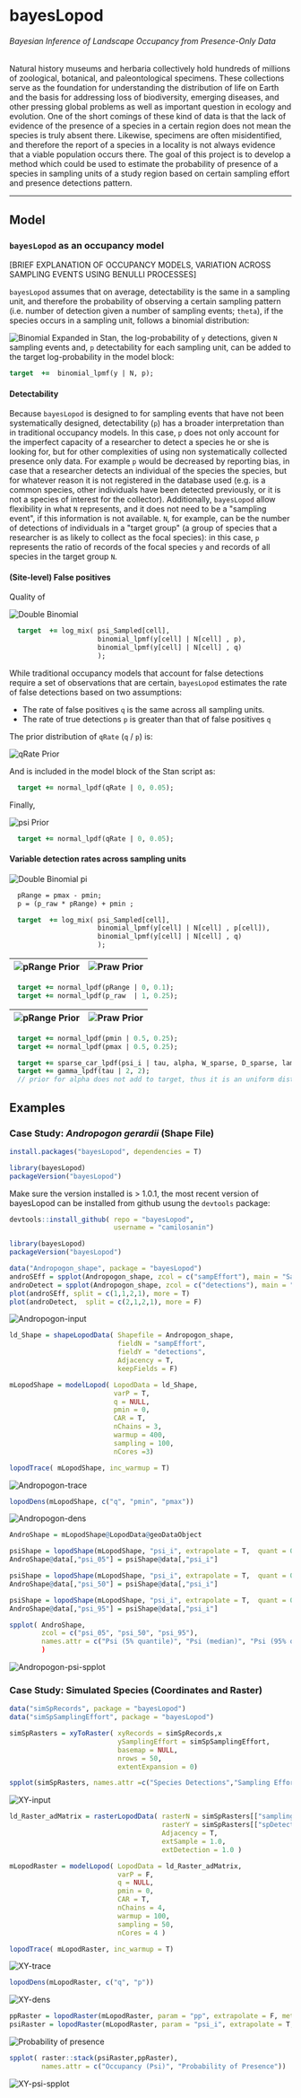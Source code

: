 # bayesLopod
###### Bayesian Inference of Landscape Occupancy from Presence-Only Data

Natural history museums and herbaria collectively hold hundreds of millions of zoological, botanical, and paleontological specimens. These collections serve as the foundation for understanding the distribution of life on Earth and the basis for addressing loss of biodiversity, emerging diseases, and other pressing global problems as well as important question in ecology and evolution. One of the short comings of these kind of data is that the lack of evidence of the presence of a species in a certain region does not mean the species is truly absent there. Likewise, specimens are often misidentified, and therefore the report of a species in a locality is not always evidence that a viable population occurs there. The goal of this project is to develop a method which could be used to estimate the probability of presence of a species in sampling units of a study region based on certain sampling effort and presence detections pattern.

***

## Model

### `bayesLopod` as an occupancy model

[BRIEF EXPLANATION OF OCCUPANCY MODELS, VARIATION ACROSS SAMPLING EVENTS USING BENULLI PROCESSES]

`bayesLopod` assumes that on average, detectability is the same in a sampling unit, and therefore the probability of observing a certain sampling pattern (i.e. number of detection given a number of sampling events; `theta`), if the species occurs in a sampling unit, follows a binomial distribution:   

![Binomial Expanded](/gif/binomial_exp_eq.gif)
 in Stan, the log-probability of `y` detections, given `N` sampling events and, `p` detectability for each sampling unit, can be added to the target log-probability in the model block:

``` Stan
target  +=  binomial_lpmf(y | N, p);
```
#### Detectability

Because `bayesLopod` is designed to for sampling events that have not been systematically designed, detectability (`p`) has a broader interpretation than in traditional occupancy models.  In this case, `p` does not only account for the imperfect capacity of a researcher to detect a species he or she is looking for, but for other complexities of using non systematically collected presence only data. For example `p` would be decreased by reporting bias, in case that a researcher detects an individual of the species the species, but for whatever reason it is not registered in the database used (e.g. is a common species, other individuals have been detected previously, or it is not a species of interest for the collector). Additionally, `bayesLopod` allow flexibility in what `N` represents, and it does not need to be a "sampling event", if this information is not available. `N`, for example, can be the number of detections of individuals in a "target group" (a group of species that a researcher is as likely to collect as the focal species): in this case, `p` represents the ratio of records of the focal species `y` and records of all species in the target group `N`.

#### (Site-level) False positives

Quality of



![Double Binomial](/gif/binomialpq_eq.gif)

``` Stan
  target  += log_mix( psi_Sampled[cell],
                      binomial_lpmf(y[cell] | N[cell] , p),
                      binomial_lpmf(y[cell] | N[cell] , q)
                      );
```

While traditional occupancy models that account for false detections require a set of observations that are certain, `bayesLopod` estimates the rate of false detections based on two assumptions:

- The rate of false positives `q` is the same across all sampling units.
- The rate of true detections `p` is greater than that of  false positives `q`

The prior distribution of `qRate` (`q` / `p`) is:


 ![qRate Prior](/gif/qRate_prior.gif)

And is included in the model block of the Stan script as:
``` Stan
  target += normal_lpdf(qRate | 0, 0.05);
```

Finally,

![psi Prior](/gif/psi_prior.gif)
``` Stan
  target += normal_lpdf(qRate | 0, 0.05);
```
#### Variable detection rates across sampling units

![Double Binomial pi](/gif/binomialpiq_eq.gif)


``` Stan
  pRange = pmax - pmin;
  p = (p_raw * pRange) + pmin ;
```

``` Stan
  target  += log_mix( psi_Sampled[cell],
                      binomial_lpmf(y[cell] | N[cell] , p[cell]),
                      binomial_lpmf(y[cell] | N[cell] , q)
                      );
```

| ![pRange Prior](/gif/pRange_prior.gif) | ![Praw Prior](/gif/praw_prior.gif) |
|---|---|

``` Stan
  target += normal_lpdf(pRange | 0, 0.1);
  target += normal_lpdf(p_raw  | 1, 0.25);
```

| ![pRange Prior](/gif/pmin_prior.gif) | ![Praw Prior](/gif/pmax_prior.gif) |
|---|---|

``` Stan
  target += normal_lpdf(pmin | 0.5, 0.25);
  target += normal_lpdf(pmax | 0.5, 0.25);
```

``` Stan
  target += sparse_car_lpdf(psi_i | tau, alpha, W_sparse, D_sparse, lambda, n, W_n);
  target += gamma_lpdf(tau | 2, 2);
  // prior for alpha does not add to target, thus it is an uniform distribution between 0 and 1
```

## Examples
### Case Study: _Andropogon gerardii_ (Shape File)

``` R
install.packages("bayesLopod", dependencies = T)

library(bayesLopod)
packageVersion("bayesLopod")
```
Make sure the version installed is > 1.0.1, the most recent version of bayesLopod can be installed from github usung the `devtools` package:
``` R
devtools::install_github( repo = "bayesLopod",
                          username = "camilosanin")

library(bayesLopod)
packageVersion("bayesLopod")
```

``` R
data("Andropogon_shape", package = "bayesLopod")
androSEff = spplot(Andropogon_shape, zcol = c("sampEffort"), main = "Sampling Effort")
androDetect = spplot(Andropogon_shape, zcol = c("detections"), main = "Detections")
plot(androSEff, split = c(1,1,2,1), more = T)
plot(androDetect,  split = c(2,1,2,1), more = F)
```

![Andropogon-input](/gif/Andropogon_input.gif)

``` R
ld_Shape = shapeLopodData( Shapefile = Andropogon_shape,
                           fieldN = "sampEffort",
                           fieldY = "detections",  
                           Adjacency = T,
                           keepFields = F)

```

``` R
mLopodShape = modelLopod( LopodData = ld_Shape,
                          varP = T,
                          q = NULL,
                          pmin = 0,
                          CAR = T,
                          nChains = 3,
                          warmup = 400,
                          sampling = 100,
                          nCores =3)
```
``` R
lopodTrace( mLopodShape, inc_warmup = T)
```
![Andropogon-trace](/gif/Andropogon_trace.gif)

``` R
lopodDens(mLopodShape, c("q", "pmin", "pmax"))
```
![Andropogon-dens](/gif/Andropogon_dens.gif)

``` R
AndroShape = mLopodShape@LopodData@geoDataObject

psiShape = lopodShape(mLopodShape, "psi_i", extrapolate = T,  quant = 0.05)
AndroShape@data[,"psi_05"] = psiShape@data[,"psi_i"]

psiShape = lopodShape(mLopodShape, "psi_i", extrapolate = T,  quant = 0.5)
AndroShape@data[,"psi_50"] = psiShape@data[,"psi_i"]

psiShape = lopodShape(mLopodShape, "psi_i", extrapolate = T,  quant = 0.95)
AndroShape@data[,"psi_95"] = psiShape@data[,"psi_i"]

spplot( AndroShape,
        zcol = c("psi_05", "psi_50", "psi_95"),
        names.attr = c("Psi (5% quantile)", "Psi (median)", "Psi (95% quantile)"), main = "Occupancy (Psi)")
        )
```
![Andropogon-psi-spplot](/gif/Andropogon_psi_spplot.gif)

### Case Study: Simulated Species (Coordinates and Raster)
``` R
data("simSpRecords", package = "bayesLopod")
data("simSpSamplingEffort", package = "bayesLopod")
```
``` R
simSpRasters = xyToRaster( xyRecords = simSpRecords,x
                           ySamplingEffort = simSpSamplingEffort,
                           basemap = NULL,
                           nrows = 50,
                           extentExpansion = 0)

spplot(simSpRasters, names.attr	=c("Species Detections","Sampling Effort"))
```
![XY-input](/gif/XY_Input.gif)
``` R
ld_Raster_adMatrix = rasterLopodData( rasterN = simSpRasters[["samplingEffort"]],
                                      rasterY = simSpRasters[["spDetections"]],
                                      Adjacency = T,
                                      extSample = 1.0,
                                      extDetection = 1.0 )

```
``` R
mLopodRaster = modelLopod( LopodData = ld_Raster_adMatrix,
                           varP = F,
                           q = NULL,
                           pmin = 0,
                           CAR = T,
                           nChains = 4,
                           warmup = 100,
                           sampling = 50,
                           nCores = 4 )
```

``` R
lopodTrace( mLopodRaster, inc_warmup = T)
```
![XY-trace](/gif/XYTrace.gif)
``` R
lopodDens(mLopodRaster, c("q", "p"))
```
![XY-dens](/gif/XYDens.gif)
```R
ppRaster = lopodRaster(mLopodRaster, param = "pp", extrapolate = F, metric = "mean")
psiRaster = lopodRaster(mLopodRaster, param = "psi_i", extrapolate = T, metric = "mean")
```

![Probability of presence](/gif/prPres_eq.gif)
``` R
spplot( raster::stack(psiRaster,ppRaster),  
        names.attr = c("Occupancy (Psi)", "Probability of Presence"))
```
![XY-psi-spplot](/gif/XY_raster.gif)
